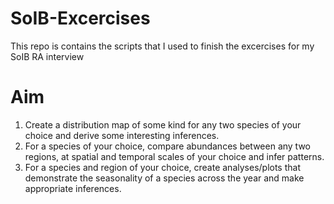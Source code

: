 # SoIB-Excercises
This repo is contains the scripts that I used to finish the excercises for my SoIB RA interview

# Aim

1. Create a distribution map of some kind for any two species of your choice and derive some interesting inferences.
2. For a species of your choice, compare abundances between any two regions, at spatial and temporal scales of your choice and infer patterns.
3. For a species and region of your choice, create analyses/plots that demonstrate the seasonality of a species across the year and make appropriate inferences.
